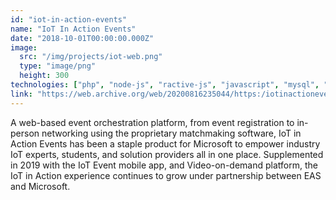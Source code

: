 ```yaml
---
id: "iot-in-action-events"
name: "IoT In Action Events"
date: "2018-10-01T00:00:00.000Z"
image:
  src: "/img/projects/iot-web.png"
  type: "image/png"
  height: 300
technologies: ["php", "node-js", "ractive-js", "javascript", "mysql", "azure"]
link: "https://web.archive.org/web/20200816235044/https:/iotinactionevents.com/"
---
```


A web-based event orchestration platform, from event registration to in-person networking using the proprietary matchmaking software, IoT in Action Events has been a staple product for Microsoft to empower industry IoT experts, students, and solution providers all in one place. Supplemented in 2019 with the IoT Event mobile app, and Video-on-demand platform, the IoT in Action experience continues to grow under partnership between EAS and Microsoft.
